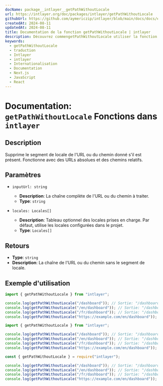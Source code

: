 ```yaml
---
docName: package__intlayer__getPathWithoutLocale
url: https://intlayer.org/doc/packages/intlayer/getPathWithoutLocale
githubUrl: https://github.com/aymericzip/intlayer/blob/main/docs/docs/en/packages/intlayer/getPathWithoutLocale.md
createdAt: 2024-08-11
updatedAt: 2024-08-11
title: Documentation de la fonction getPathWithoutLocale | intlayer
description: Découvrez commengetPathWithoutLocale utiliser la fonction getPathWithoutLocale pour le package intlayer
keywords:
  - getPathWithoutLocale
  - traduction
  - Intlayer
  - intlayer
  - Internationalisation
  - Documentation
  - Next.js
  - JavaScript
  - React
---
```


# Documentation: `getPathWithoutLocale` Fonctions dans `intlayer`

## Description

Supprime le segment de locale de l'URL ou du chemin donné s'il est présent. Fonctionne avec des URLs absolues et des chemins relatifs.

## Paramètres

- `inputUrl: string`

  - **Description**: La chaîne complète de l'URL ou du chemin à traiter.
  - **Type**: `string`

- `locales: Locales[]`
  - **Description**: Tableau optionnel des locales prises en charge. Par défaut, utilise les locales configurées dans le projet.
  - **Type**: `Locales[]`

## Retours

- **Type**: `string`
- **Description**: La chaîne de l'URL ou du chemin sans le segment de locale.

## Exemple d'utilisation

```typescript codeFormat="typescript"
import { getPathWithoutLocale } from "intlayer";

console.log(getPathWithoutLocale("/dashboard")); // Sortie: "/dashboard"
console.log(getPathWithoutLocale("/en/dashboard")); // Sortie: "/dashboard"
console.log(getPathWithoutLocale("/fr/dashboard")); // Sortie: "/dashboard"
console.log(getPathWithoutLocale("https://example.com/en/dashboard")); // Sortie: "https://example.com/dashboard"
```

```javascript codeFormat="esm"
import { getPathWithoutLocale } from "intlayer";

console.log(getPathWithoutLocale("/dashboard")); // Sortie: "/dashboard"
console.log(getPathWithoutLocale("/en/dashboard")); // Sortie: "/dashboard"
console.log(getPathWithoutLocale("/fr/dashboard")); // Sortie: "/dashboard"
console.log(getPathWithoutLocale("https://example.com/en/dashboard")); // Sortie: "https://example.com/dashboard"
```

```javascript codeFormat="commonjs"
const { getPathWithoutLocale } = require("intlayer");

console.log(getPathWithoutLocale("/dashboard")); // Sortie: "/dashboard"
console.log(getPathWithoutLocale("/en/dashboard")); // Sortie: "/dashboard"
console.log(getPathWithoutLocale("/fr/dashboard")); // Sortie: "/dashboard"
console.log(getPathWithoutLocale("https://example.com/en/dashboard")); // Sortie: "https://example.com/dashboard"
```
